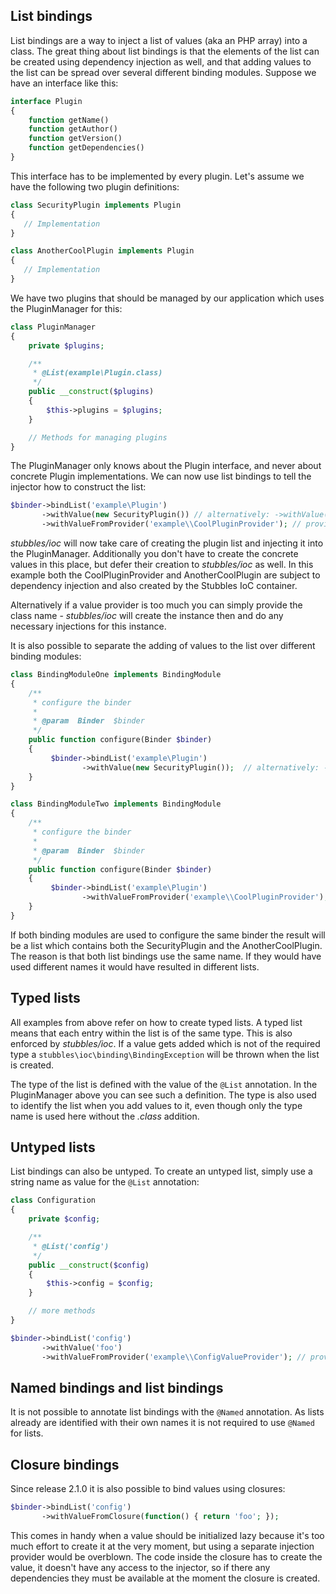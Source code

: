 List bindings
-------------

List bindings are a way to inject a list of values (aka an PHP array) into a
class. The great thing about list bindings is that the elements of the list can
be created using dependency injection as well, and that adding values to the
list can be spread over several different binding modules. Suppose we have an
interface like this:

```php
interface Plugin
{
    function getName()
    function getAuthor()
    function getVersion()
    function getDependencies()
}
```

This interface has to be implemented by every plugin. Let's assume we have the
following two plugin definitions:

```php
class SecurityPlugin implements Plugin
{
   // Implementation
}
```

```php
class AnotherCoolPlugin implements Plugin
{
   // Implementation
}
```

We have two plugins that should be managed by our application which uses the
PluginManager for this:

```php
class PluginManager
{
    private $plugins;

    /**
     * @List(example\Plugin.class)
     */
    public __construct($plugins)
    {
        $this->plugins = $plugins;
    }

    // Methods for managing plugins
}
```

The PluginManager only knows about the Plugin interface, and never about
concrete Plugin implementations. We can now use list bindings to tell the
injector how to construct the list:

```php
$binder->bindList('example\Plugin')
       ->withValue(new SecurityPlugin()) // alternatively: ->withValue('example\\SecurityPlugin')
       ->withValueFromProvider('example\\CoolPluginProvider'); // provides AnotherCoolPlugin
```

_stubbles/ioc_ will now take care of creating the plugin list and injecting it
into the PluginManager. Additionally you don't have to create the concrete
values in this place, but defer their creation to _stubbles/ioc_ as well. In
this example both the CoolPluginProvider and AnotherCoolPlugin are subject to
dependency injection and also created by the Stubbles IoC container.

Alternatively if a value provider is too much you can simply provide the class
name - _stubbles/ioc_ will create the instance then and do any necessary
injections for this instance.

It is also possible to separate the adding of values to the list over different
binding modules:

```php
class BindingModuleOne implements BindingModule
{
    /**
     * configure the binder
     *
     * @param  Binder  $binder
     */
    public function configure(Binder $binder)
    {
         $binder->bindList('example\Plugin')
                ->withValue(new SecurityPlugin());  // alternatively: ->withValue('example\\SecurityPlugin')
    }
}

class BindingModuleTwo implements BindingModule
{
    /**
     * configure the binder
     *
     * @param  Binder  $binder
     */
    public function configure(Binder $binder)
    {
         $binder->bindList('example\Plugin')
                ->withValueFromProvider('example\\CoolPluginProvider');
    }
}
```

If both binding modules are used to configure the same binder the result will be
a list which contains both the SecurityPlugin and the AnotherCoolPlugin. The
reason is that both list bindings use the same name. If they would have used
different names it would have resulted in different lists.

## Typed lists

All examples from above refer on how to create typed lists. A typed list means
that each entry within the list is of the same type. This is also enforced by
_stubbles/ioc_. If a value gets added which is not of the required type a
`stubbles\ioc\binding\BindingException` will be thrown when the list is created.

The type of the list is defined with the value of the `@List` annotation. In the
PluginManager above you can see such a definition. The type is also used to
identify the list when you add values to it, even though only the type name is
used here without the _.class_ addition.

## Untyped lists

List bindings can also be untyped. To create an untyped list, simply use a
string name as value for the `@List` annotation:

```php
class Configuration
{
    private $config;

    /**
     * @List('config')
     */
    public __construct($config)
    {
        $this->config = $config;
    }

    // more methods
}

$binder->bindList('config')
       ->withValue('foo')
       ->withValueFromProvider('example\\ConfigValueProvider'); // provides another config value
```

## Named bindings and list bindings

It is not possible to annotate list bindings with the `@Named` annotation. As
lists already are identified with their own names it is not required to use
`@Named` for lists.

## Closure bindings

Since release 2.1.0 it is also possible to bind values using closures:

```php
$binder->bindList('config')
       ->withValueFromClosure(function() { return 'foo'; });
```

This comes in handy when a value should be initialized lazy because it's too
much effort to create it at the very moment, but using a separate injection
provider would be overblown. The code inside the closure has to create the
value, it doesn't have any access to the injector, so if there any dependencies
they must be available at the moment the closure is created.
